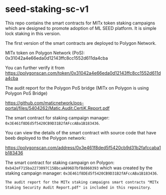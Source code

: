# seed-staking-sc-v1
This repo contains the smart contracts for MITx token staking campaigns which are designed to promote adoption of ML SEED platform. It is simple lock staking in this version.

The first version of the smart contracts are deployed to Polygon Network.

MITx token on Polygon Network (PoS): 0x31042a4e66eda0d12143ffc8cc1552d611da4cba

You can further verify it from https://polygonscan.com/token/0x31042a4e66eda0d12143ffc8cc1552d611da4cba

The audit report for the Polygon PoS bridge (MITx on Polygon is using Polygon PoS Bridge)

https://github.com/maticnetwork/pos-portal/files/5404262/Matic.Audit.CertiK.Report.pdf

The smart contract for staking campaign manager: `0x3E461f8DEd5f5420CB9D31B2fAFccABa1B183436`.

You can view the details of the smart contract with source code that have beeb deployed to the Polygon network: 

https://polygonscan.com/address/0x3e461f8ded5f5420cb9d31b2fafccaba1b183436

The smart contract for staking campaign on Polygon: `0xb42eF715ba2273097C15BbcaA896D7bfBd860393` which was created by the staking campaign manager: `0x3E461f8DEd5f5420CB9D31B2fAFccABa1B183436`.

`The audit report for the MITx staking campaigns smart contracts "MITx Staking Security Audit Report.pdf" is included in this repository`.




